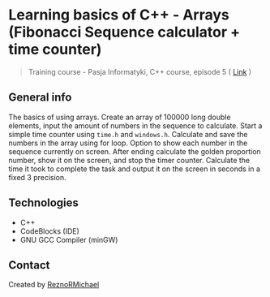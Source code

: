 # Learning basics of C++ - Arrays (Fibonacci Sequence calculator + time counter)
> Training course - Pasja Informatyki, C++ course, episode 5 ( [Link](https://www.youtube.com/watch?v=Rt1HnMdzINo) )

## General info
The basics of using arrays. Create an array of 100000 long double elements, input the amount of numbers in the sequence to calculate. Start a simple time counter using `time.h` and `windows.h`. Calculate and save the numbers in the array using for loop. Option to show each number in the sequence currently on screen. After ending calculate the golden proportion number, show it on the screen, and stop the timer counter. Calculate the time it took to complete the task and output it on the screen in seconds in a fixed 3 precision.

## Technologies
* C++
* CodeBlocks (IDE)
* GNU GCC Compiler (minGW)

## Contact
Created by [ReznoRMichael](https://github.com/ReznoRMichael)